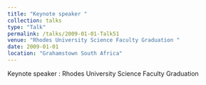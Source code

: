 ```yaml
---
title: "Keynote speaker "
collection: talks
type: "Talk"
permalink: /talks/2009-01-01-Talk51
venue: "Rhodes University Science Faculty Graduation "
date: 2009-01-01
location: "Grahamstown South Africa"
---
```


Keynote speaker : Rhodes University Science Faculty Graduation 
